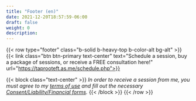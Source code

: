 ```yaml
---
title: "Footer (en)"
date: 2021-12-20T18:57:59-06:00
draft: false
weight: 0
description: 
---
```

{{< row type="footer" class="b-solid b-heavy-top b-color-alt bg-alt" >}}
{{< link class="btn btn-primary text-center" text="Schedule a session, buy a package of sessions, or receive a FREE consultation here!" url="https://taprooteft.as.me/schedule.php">}}  

{{< block class="text-center" >}}
*In order to receive a session from me, you must agree to my [terms of use](/terms/) and fill out the necessary [Consent/Liability/Financial forms](/forms/).*
{{< /block >}}
{{< /row >}}